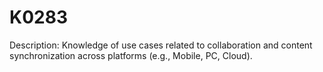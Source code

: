 # K0283
Description: Knowledge of use cases related to collaboration and content synchronization across platforms (e.g., Mobile, PC, Cloud).
